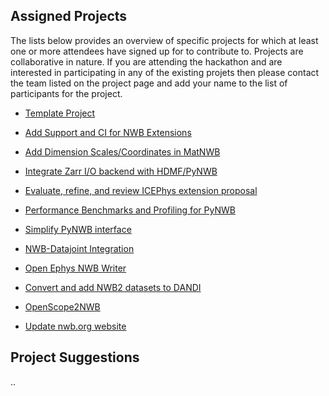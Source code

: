 ## Assigned Projects

The lists below provides an overview of specific projects for which at least one or more attendees have signed up for to contribute to. Projects are collaborative in nature. If you are attending the hackathon and are interested in participating in any of the existing projets then please contact the team listed on the project page and add your name to the list of participants for the project.

* [Template Project](projects/template)

* [Add Support and CI for NWB Extensions](projects/ExtensionsCI)
* [Add Dimension Scales/Coordinates in MatNWB](projects/DimScalesMatlab)
* [Integrate Zarr I/O backend with HDMF/PyNWB](projects/zarrio)
* [Evaluate, refine, and review ICEPhys extension proposal](projects/icephys_extension)
* [Performance Benchmarks and Profiling for PyNWB](projects/benchmark_profile)
* [Simplify PyNWB interface](projects/DeBoilerPlateNWB)
* [NWB-Datajoint Integration](projects/NWB_DataJoint_Integration)
* [Open Ephys NWB Writer](projects/Open_Ephys_NWB_Writer)
* [Convert and add NWB2 datasets to DANDI](projects/NWB2.0Datasets)
* [OpenScope2NWB](projects/OpenScope2NWB)
* [Update nwb.org website](projects/update_nwb_website)


## Project Suggestions


..
